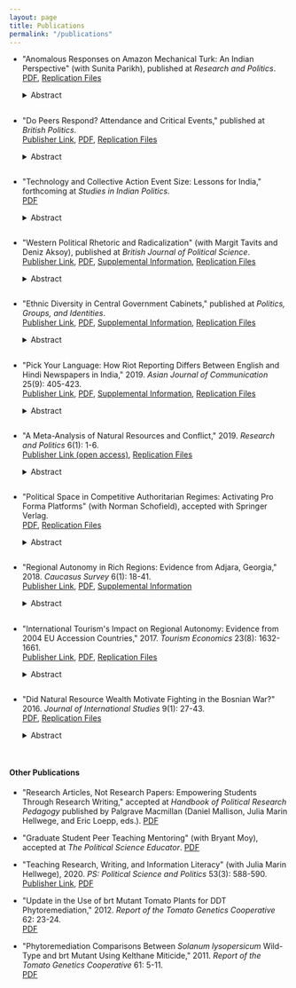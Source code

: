 ```yaml
---
layout: page
title: Publications
permalink: "/publications"
---
```


* "Anomalous Responses on Amazon Mechanical Turk: An Indian Perspective" (with Sunita Parikh), published at _Research and Politics_.  
  [PDF](/files/MTurkIndia.pdf), [Replication Files](https://doi.org/10.7910/DVN/KVJMEZ)
  <details>
  <summary>Abstract</summary>
    What can researchers do to address anomalous survey and experimental responses on Amazon Mechanical Turk (MTurk)? Much of the anomalous response problem has been traced to India, and several survey and technological techniques have been developed to detect foreign workers accessing U.S.-specific surveys. We survey Indian MTurkers and find that 26% pass survey questions used to detect foreign workers, and 3% claim to be located in the United States. We show that restricting respondents to Master Workers and removing the U.S. location requirement encourages Indian MTurkers to correctly self-report their location, helping to reduce anomalous responses among U.S. respondents and to improve data quality. Based on these results, we outline key considerations for researchers seeking to maximize data quality while keeping costs low.
  </details>  
  <hr style="height:0.25px; visibility:hidden;" />

* "Do Peers Respond? Attendance and Critical Events," published at _British Politics_.  
  [Publisher Link](https://doi.org/10.1057/s41293-020-00154-4), [PDF](/files/PeersResponsiveness.pdf), [Replication Files](/files/PeersResponsivenessDataFiles.zip)
  <details>
  <summary>Abstract</summary>
    What motivates Peers to attend legislative sittings? Sitting attendance is a symbolic way for legislators to show citizens that they are being productive and hence is often explained by electoral motivations that Peers lack. I argue that Peers make decisions to attend sittings when critical events threaten their position in the legislature. Attending at these times --- namely after scandals and House of Lords reform debates --- is an attempt to counteract negative impressions about the House and its members. Other critical events that may impact elected legislators such as terrorist attacks and natural disasters should have no impact on Peers attendance. Using a newly compiled dataset on attendance and critical events, I show that Peers respond by increasing attendance only after House of Lords reform debates in either House; attendance after scandals, natural disasters, and terrorist attacks is unchanged. This suggests that Peers are responsive in only the most urgent cases: when they are in the spotlight and the future of the House is on the line. More broadly, I offer the first empirical investigation of symbolic responsiveness among unelected legislators and show that there are some situations where said legislators feel the need to respond.
  </details>  
  <hr style="height:0.25px; visibility:hidden;" />

* "Technology and Collective Action Event Size: Lessons for India," forthcoming at _Studies in Indian Politics_.  
  [PDF](https://doi.org/10.1177/2321023021999231)
  <details>
  <summary>Abstract</summary>
    Events are a form of geographically and temporally focused collective action aimed at making broad social or political claims. Event attendance matters for how much impact the event has, but estimating the number of event attendees is quite difficult. Political scientists have recently developed methods for detecting event size using social media data from technology-based sources. These methods have been used to estimate event size in some contexts, but the Indian case presents special challenges that make using technology-based data to estimate event size particularly difficult. Drawing on fieldwork during the 2019 Citizenship Amendment Act protests in Delhi, I find that strategic choices on behalf of both protesters and the government made estimating event size using technological data quite challenging. I then discuss some ways that event size measurement techniques can be adapted for the Indian context.
  </details>  
  <hr style="height:0.25px; visibility:hidden;" />

* "Western Political Rhetoric and Radicalization" (with Margit Tavits and Deniz Aksoy), published at _British Journal of Political Science_.  
  [Publisher Link](https://doi.org/10.1017/S0007123420000484), [PDF](/files/RhetoricRadicalization.pdf), [Supplemental Information](/files/RhetoricRadicalizationSupplemental.pdf), [Replication Files](/files/RhetoricRadicalizationDataFiles.zip)
  <details>
  <summary>Abstract</summary>
    Does anti-Muslim rhetoric by Western politicians breed radical attitudes among European Muslims? We explore this question by conducting an experimental study in Bosnia - a European democracy, where, unlike the rest of Europe, Muslims are neither immigrants nor socio-economically disadvantaged. This helps us clearly identify the radicalization potential of Western rhetoric alone, absent contextual factors such as social inferiority. Experimental evidence with Bosnian Muslims from five surveys (with a total N=2,608) suggests that rhetorical attacks on Islam by Western politicians do not strengthen individuals’ Muslim identity, cause higher levels of animosity toward the West, or lead to condoning the use of violence. We also find that pro-Muslim rhetoric, while increasing positive views of the West, does not affect individuals’ strength of Muslim identity or their radical sympathies. These results provide important implications for our understanding of sources of radicalization and for efforts to curb radical tendencies.
  </details>  
  <hr style="height:0.25px; visibility:hidden;" />

* "Ethnic Diversity in Central Government Cabinets," published at _Politics, Groups, and Identities_.  
	[Publisher Link](https://doi.org/10.1080/21565503.2020.1756360), [PDF](/files/EthnicDiversityCabinets.pdf), [Supplemental Information](/files/EthnicDiversitySupplemental.pdf), [Replication Files](/files/EthnicCabinetDiversityDataFiles.zip)
  <details>
  <summary>Abstract</summary>
    Why is there so much variation in the ethnic composition of cabinets? Previous work has focused on cabinet policy alignment, largely overlooking the role of identity-based characteristics like ethnicity. I theorize that country leaders make ethnic cabinet appointments to gain political support, both when country-level ethnic diversity is high and when ethnic groups rely on leader decisions in order to receive resources. Cabinet appointments offer leaders a way to distribute resources while creating a credible commitment to remove these resources if ethnic group support wanes. I introduce a new cross-national time-series dataset of cabinet minister names from 149 countries from 1967 to 2017. Using novel methods from computer science, I code the ethnicity of cabinet ministers’ names and construct a cabinet diversity index for each country-year. After validating this measure, I find support for my hypothesis. Country leaders in reliant societies increase ethnic cabinet appointments seven to twenty-five percent over leaders in non-reliant societies. The results provide the first large scale cross-national analysis of the strategic ways in which leaders use cabinet seats to manage the distribution of resources.
  </details>  
  <hr style="height:0.25px; visibility:hidden;" />

* "Pick Your Language: How Riot Reporting Differs Between English and Hindi Newspapers in India," 2019. _Asian Journal of Communication_ 25(9): 405-423.  
   [Publisher Link](https://doi.org/10.1080/01292986.2019.1651883), [PDF](/files/PickYourLanguageAccepted.pdf), [Supplemental Information](/files/PickYourLanguageSupplemental.pdf), [Replication Files](/files/PickYourLanguageDataFiles.zip)
  <details>
  <summary>Abstract</summary>
     Riot reporting is one aspect of newspaper coverage that can drive people into the streets in acts of collective protest or violence. Media observers and scholars have proposed that the language of Indian newspapers, be it English or vernacular, partially dictates the kinds of riot events reported and the quality of those reports. I tested whether this conventional wisdom holds by investigating the content of Indian riot coverage in the English <i>Times of India</i> and Hindu <i>Hindustan</i>. While <i>Hindustan</i> emphasized official statements and interviews with political parties, neither newspaper accurately represented the actual number of riots in their reporting. In fact, coverage in both papers followed predictable patterns likely driven by a new focus on selling newspapers at any cost in order to increase advertising revenue. This study contributes to a growing literature highlighting the similarities between media outlets and the degree to which their reporting is removed from actual events.
  </details>  
  <hr style="height:0.25px; visibility:hidden;" />

* "A Meta-Analysis of Natural Resources and Conflict," 2019. _Research and Politics_ 6(1): 1-6.  
  [Publisher Link (open access)](https://doi.org/10.1177/2053168018818232), [Replication Files](/files/Meta-Analysis_Data_Files.zip)
  <details>
  <summary>Abstract</summary>
     The relationship between natural resource wealth and civil conflict remains unclear, despite prolonged scholarly attention. Conducting a meta-analysis — a quantitative literature review — can help synthesize this broad and disparate field to provide clearer directions for future research. Meta-analysis tools determine both the aggregate effect of natural resources on conflict and whether any particular ways in which variables are measured systematically bias the estimated effect. I conduct a meta-analysis using sixty-nine studies from sixty-two authors. I find that there is no aggregate relationship between natural resources and conflict. Most variation in variable measurement does not alter the estimated effect. However, measuring natural resource wealth using Primary Commodity Exports and including controls for mountainous terrain and ethnic fractionalization all do significantly impact the results. These findings suggest that it may be worth exploring more nuanced connections between natural resources and conflict instead of continuing to study the overall relationship.
  </details>  
  <hr style="height:0.25px; visibility:hidden;" />

* "Political Space in Competitive Authoritarian Regimes: Activating Pro Forma Platforms" (with Norman Schofield), accepted with Springer Verlag.  
  [PDF](/files/CompetitiveAuthoritarianPoliticalSpace.pdf), [Replication Files](/files/CompetitivePoliticalSpace.zip)
  <details>
  <summary>Abstract</summary>
     Competitive authoritarian regimes are those in which electoral competition is allowed, but elections are not free and fair. Dozens such regimes exist around the world, but their political space is unexplored. We hypothesize that voters in these regimes define political space in two dimensions, where these dimensions are different from those in developing democracies. Using World Values Survey data from Kyrgyzstan in two time periods, we show the development of voter preferences along two dimensions: fondness for tradition and trust of political institutions. We explore why parties faced with this political space do not run on these issues even though their party platforms nominally try to appeal to them. Finally, we argue that these findings extend to regimes of a similar type by mapping political space in Kazakhstan, Georgia, and Hungary. Providing incentives for parties to run on their stated platforms may help institutionalize political competition in competitive authoritarian regimes.
  </details>  
  <hr style="height:0.25px; visibility:hidden;" />  

* "Regional Autonomy in Rich Regions: Evidence from Adjara, Georgia," 2018. _Caucasus Survey_ 6(1): 18-41.  
  [Publisher Link](https://doi.org/10.1080/23761199.2017.1344028), [PDF](/files/RegionalAutonomyAccepted.pdf), [Supplemental Information](/files/RegionalAutonomySupplemental.pdf)
  <details>
  <summary>Abstract</summary>
     Previous models of individuals’ preferences for decentralization have focused on either economic or identity based motivations. In some cases, however, elites in rich regions with high inequality prefer decentralization contrary to their economic preferences. This paper proposes a model to explain these instances by focusing on the preferences of self-interested elites who manipulate a strong regional identity for personal gain. I develop the hypothesis that a strong regional economy, combined with a regional identity, provides the incentive for and the mechanism by which elites prefer decentralization. I test this hypothesis using the puzzling case of Adjara, Georgia, a rich region with high inequality and a strong regional identity where elites, contrary to expectations, pushed for decentralization. Results suggest that regional identities are used by elites in order to seize on a strong economy for personal gain. This motivates future study on the interaction between regional economies and identity.
  </details>  
  <hr style="height:0.25px; visibility:hidden;" /> 

* "International Tourism's Impact on Regional Autonomy: Evidence from 2004 EU Accession Countries," 2017. _Tourism Economics_ 23(8): 1632-1661.  
  [Publisher Link](https://doi.org/10.1177/1354816617716247), [PDF](/files/TourismAutonomyAccepted.pdf), [Replication Files](/files/TourismRegionalism.zip)
  <details>
  <summary>Abstract</summary>
     The relationship between increased tourism and increasing regional autonomy is quite nuanced and understudied. This paper hypothesizes that only an increase in both regional air traffic and in international tourism will impact the level of regional autonomy. Using the period after ten countries were admitted to the European Union in 2004 as an example of a dramatic tourism increase, the paper finds that countries with increased tourism, but without regional airports, did not experience a sudden increase in their regional autonomy. In Poland, however, the large number of growing regional airports and increased tourism did provoke regions to argue with the central government for more regional autonomy. These findings contribute to a better understanding of how international interventions impact regional decentralization preferences.
  </details>  
  <hr style="height:0.25px; visibility:hidden;" />  

* "Did Natural Resource Wealth Motivate Fighting in the Bosnian War?" 2016. _Journal of International Studies_ 9(1): 27-43.  
  [PDF](/files/JIS_Vol9_No1_OBrochta.pdf), [Replication Files](/files/BosniaNaturalResources.zip)
  <details>
  <summary>Abstract</summary>
     The 1992 to 1995 Bosnian War was not a war begun over a conflict for natural resources. Instead, this study hypothesizes that the intensity of fighting during the War was positively influenced by the presence of high levels of natural resource wealth distributed throughout Bosnia. Drawing upon self-coded data for myriad measures of the intensity of fighting and natural resources in a given area of the country, we use multiple regression techniques as well as factor analysis to support the hypothesis and conclude that natural resource wealth was an important factor in influencing the course of the War. Natural resources both strategically deprived the opposing army from adequate land and water during the War and also ensured that high quality natural resource infrastructure and forest resources were available after the War ended. This research is unique in that it examines the importance of natural resources where fighting takes place.
  </details>

&nbsp;

#### Other Publications

* "Research Articles, Not Research Papers: Empowering Students Through Research Writing," accepted at _Handbook of Political Research Pedagogy_ published by Palgrave Macmillan (Daniel Mallison, Julia Marin Hellwege, and Eric Loepp, eds.).
  [PDF](/files/ArticlesNotPapers.pdf)

* "Graduate Student Peer Teaching Mentoring" (with Bryant Moy), accepted at _The Political Science Educator_.
  [PDF](/files/PeerTeachingMentoring.pdf)

* "Teaching Research, Writing, and Information Literacy" (with Julia Marin Hellwege), 2020. _PS: Political Science and Politics_ 53(3): 588-590.  
  [Publisher Link](https://doi.org/10.1017/S1049096520000621), [PDF](/files/ResearchMethodsTrack.pdf)

* "Update in the Use of brt Mutant Tomato Plants for DDT Phytoremediation," 2012. _Report of the Tomato Genetics Cooperative_ 62: 23-24.  
  [PDF](/files/UpdatePhytoremediation.pdf)

* "Phytoremediation Comparisons Between _Solanum lysopersicum_ Wild-Type and brt Mutant Using Kelthane Miticide," 2011. _Report of the Tomato Genetics Cooperative_ 61: 5-11.  
  [PDF](/files/PhytoremediationComparisons.pdf)


